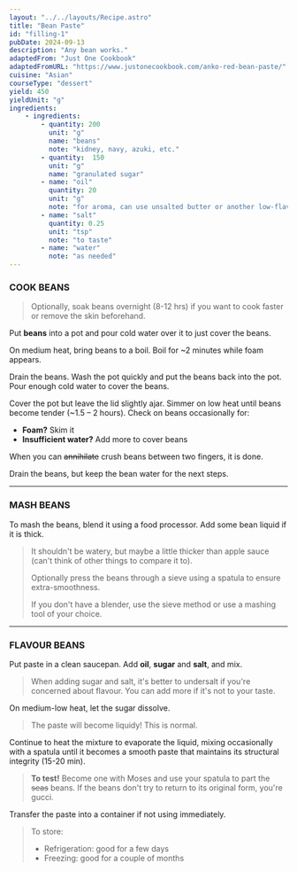```yaml
---
layout: "../../layouts/Recipe.astro"
title: "Bean Paste"
id: "filling-1"
pubDate: 2024-09-13
description: "Any bean works."
adaptedFrom: "Just One Cookbook"
adaptedFromURL: "https://www.justonecookbook.com/anko-red-bean-paste/"
cuisine: "Asian"
courseType: "dessert"
yield: 450
yieldUnit: "g"
ingredients:
    - ingredients:
        - quantity: 200
          unit: "g"
          name: "beans"
          note: "kidney, navy, azuki, etc."
        - quantity:  150
          unit: "g"
          name: "granulated sugar"
        - name: "oil"
          quantity: 20
          unit: "g"
          note: "for aroma, can use unsalted butter or another low-flavour oil"
        - name: "salt"
          quantity: 0.25
          unit: "tsp"
          note: "to taste"
        - name: "water"
          note: "as needed"
---
```

### COOK BEANS
> Optionally, soak beans overnight (8-12 hrs) if you want to cook faster or remove the skin beforehand.

Put **beans** into a pot and pour cold water over it to just cover the beans.

On medium heat, bring beans to a boil. Boil for ~2 minutes while foam appears.

Drain the beans. Wash the pot quickly and put the beans back into the pot. Pour enough cold water to cover the beans.

Cover the pot but leave the lid slightly ajar. Simmer on low heat until beans become tender (~1.5 – 2 hours). Check on beans occasionally for:
- **Foam?** Skim it
- **Insufficient water?** Add more to cover beans

When you can ~~annihilate~~ crush beans between two fingers, it is done.

Drain the beans, but keep the bean water for the next steps.

---
### MASH BEANS
To mash the beans, blend it using a food processor. Add some bean liquid if it is thick.
> It shouldn't be watery, but maybe a little thicker than apple sauce (can't think of other things to compare it to).
>
> Optionally press the beans through a sieve using a spatula to ensure extra-smoothness. 
>
> If you don't have a blender, use the sieve method or use a mashing tool of your choice.
---
### FLAVOUR BEANS
Put paste in a clean saucepan. Add **oil**, **sugar** and **salt**, and mix.
> When adding sugar and salt, it's better to undersalt if you're concerned about flavour. You can add more if it's not to your taste.

On medium-low heat, let the sugar dissolve. 
> The paste will become liquidy! This is normal.

Continue to heat the mixture to evaporate the liquid, mixing occasionally with a spatula until it becomes a smooth paste that maintains its structural integrity (15-20 min).
> **To test!** Become one with Moses and use your spatula to part the ~~seas~~ beans. If the beans don't try to return to its original form, you're gucci.

Transfer the paste into a container if not using immediately.
> To store:
> - Refrigeration: good for a few days
> - Freezing: good for a couple of months